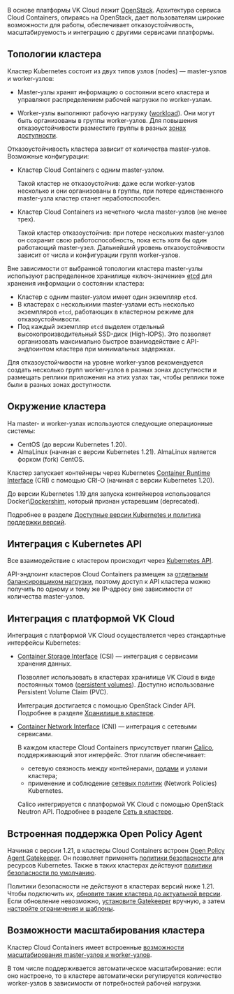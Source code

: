 В основе платформы VK Cloud лежит [OpenStack](https://www.openstack.org/). Архитектура сервиса Cloud Containers, опираясь на OpenStack, дает пользователям широкие возможности для работы, обеспечивает отказоустойчивость, масштабируемость и интеграцию с другими сервисами платформы.

## Топологии кластера

Кластер Kubernetes состоит из двух типов узлов (nodes) — master-узлов и worker-узлов:

- Master-узлы хранят информацию о состоянии всего кластера и управляют распределением рабочей нагрузки по worker-узлам.

- Worker-узлы выполняют рабочую нагрузку ([workload](https://kubernetes.io/docs/concepts/workloads/)). Они могут быть организованы в группы worker-узлов. Для повышения отказоустойчивости разместите группы в разных [зонах доступности](/ru/additionals/start/architecture#zony_dostupnosti_d9f6db93).

Отказоустойчивость кластера зависит от количества master-узлов. Возможные конфигурации:

- Кластер Cloud Containers с одним master-узлом.

  Такой кластер не отказоустойчив: даже если worker-узлов несколько и они организованы в группы, при потере единственного master-узла кластер станет неработоспособен.

- Кластер Cloud Containers из нечетного числа master-узлов (не менее трех).

  Такой кластер отказоустойчив: при потере нескольких master-узлов он сохранит свою работоспособность, пока есть хотя бы один работающий master-узел. Дальнейший уровень отказоустойчивости зависит от числа и конфигурации групп worker-узлов.

Вне зависимости от выбранной топологии кластера master-узлы используют распределенное хранилище «ключ-значение» [etcd](https://etcd.io/) для хранения информации о состоянии кластера:

- Кластер с одним master-узлом имеет один экземпляр `etcd`.
- В кластерах с несколькими master-узлами есть несколько экземпляров `etcd`, работающих в кластерном режиме для отказоустойчивости.
- Под каждый экземпляр `etcd` выделен отдельный высокопроизводительный SSD-диск (High-IOPS). Это позволяет организовать максимально быстрое взаимодействие с API-эндпоинтом кластера при минимальных задержках.

Для отказоустойчивости на уровне worker-узлов рекомендуется создать несколько групп worker-узлов в разных зонах доступности и размещать реплики приложения на этих узлах так, чтобы реплики тоже были в разных зонах доступности.

## Окружение кластера

На master- и worker-узлах используются следующие операционные системы:

- CentOS (до версии Kubernetes 1.20).
- AlmaLinux (начиная с версии Kubernetes 1.21). AlmaLinux является форком (fork) CentOS.

Кластер запускает контейнеры через Kubernetes [Container Runtime Interface](https://kubernetes.io/docs/concepts/architecture/cri/) (CRI) с помощью CRI-O (начиная с версии Kubernetes 1.20).

<info>

До версии Kubernetes 1.19 для запуска контейнеров использовался Docker\\[Dockershim](https://kubernetes.io/blog/2022/05/03/dockershim-historical-context/), который признан устаревшим (deprecated).

</info>

Подробнее в разделе [Доступные версии Kubernetes и политика поддержки версий](../versions/).

## Интеграция с Kubernetes API

Все взаимодействие с кластером происходит через [Kubernetes API](https://kubernetes.io/ru/docs/concepts/overview/kubernetes-api/).

API-эндпоинт кластеров Cloud Containers размещен за [отдельным балансировщиком нагрузки](../network/), поэтому доступ к API кластера можно получить по одному и тому же IP-адресу вне зависимости от количества master-узлов.

## Интеграция с платформой VK Cloud

Интеграция с платформой VK Cloud осуществляется через стандартные интерфейсы Kubernetes:

- [Container Storage Interface](https://kubernetes-csi.github.io/docs/) (CSI) — интеграция с сервисами хранения данных.

  Позволяет использовать в кластерах хранилище VK Cloud в виде постоянных томов ([persistent volumes](https://kubernetes.io/docs/concepts/storage/persistent-volumes/)).
  Доступно использование Persistent Volume Claim (PVC).

  Интеграция достигается с помощью OpenStack Cinder API. Подробнее в разделе [Хранилище в кластере](../storage/).

- [Container Network Interface](https://kubernetes.io/docs/concepts/extend-kubernetes/compute-storage-net/network-plugins/) (CNI) — интеграция с сетевыми сервисами.

  В каждом кластере Cloud Containers присутствует плагин [Calico](https://projectcalico.docs.tigera.io/about/about-calico), поддерживающий этот интерфейс. Этот плагин обеспечивает:

  - сетевую связность между контейнерами, [подами](../../reference/pods) и узлами кластера;
  - применение и соблюдение [сетевых политик](https://kubernetes.io/docs/concepts/services-networking/network-policies/) (Network Policies) Kubernetes.

  Calico интегрируется с платформой VK Cloud с помощью OpenStack Neutron API. Подробнее в разделе [Сеть в кластере](../network/).

## Встроенная поддержка Open Policy Agent

Начиная с версии 1.21, в кластеры Cloud Containers встроен [Open Policy Agent Gatekeeper](../../reference/gatekeeper/). Он позволяет применять [политики безопасности](../security-policies) для ресурсов Kubernetes. Также в таких кластерах действуют [политики безопасности по умолчанию](../addons-and-settings/settings#prednastroennye_shablony_i_ogranicheniya_gatekeeper).

Политики безопасности не действуют в кластерах версий ниже 1.21. Чтобы подключить их, [обновите такие кластера до актуальной версии](../../service-management/update). Если обновление невозможно, [установите Gatekeeper](../../install-tools/gatekeeper#ustanovka) вручную, а затем [настройте ограничения и шаблоны](../../install-tools/gatekeeper#opcionalno_nastroyka_ogranicheniy_i_shablonov).

## Возможности масштабирования кластера

Кластер Cloud Containers имеет встроенные [возможности масштабирования master-узлов и worker-узлов](../scale).

В том числе поддерживается автоматическое масштабирование: если оно настроено, то в кластере автоматически регулируется количество worker-узлов в зависимости от потребностей рабочей нагрузки.

